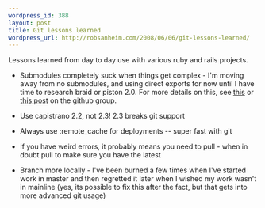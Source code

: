 ```yaml
--- 
wordpress_id: 388
layout: post
title: Git lessons learned
wordpress_url: http://robsanheim.com/2008/06/06/git-lessons-learned/
---
```

Lessons learned from day to day use with various ruby and rails projects.

* Submodules completely suck when things get complex - I'm moving away from no submodules, and using direct exports for now until I have time to research braid or piston 2.0.  For more details on this, see <a href="http://blog.buildingwebapps.com/2008/5/20/got-git-submodules-not-a-go-go">this</a> or <a href="http://groups.google.com/group/github/browse_thread/thread/5f49768707d015dd">this post</a> on the github group.

* Use capistrano 2.2, not 2.3!  2.3 breaks git support

* Always use :remote_cache for deployments -- super fast with git

* If you have weird errors, it probably means you need to pull - when in doubt pull to make sure you have the latest

* Branch more locally - I've been burned a few times when I've started work in master and then regretted it later when I wished my work wasn't in mainline (yes, its possible to fix this after the fact, but that gets into more advanced git usage)
